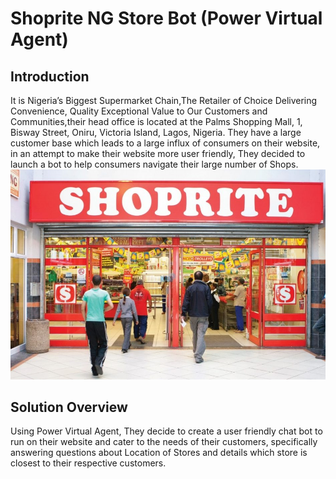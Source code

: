 # Shoprite NG Store Bot (Power Virtual Agent)
## Introduction
It is Nigeria’s Biggest Supermarket Chain,The Retailer of Choice Delivering Convenience, Quality Exceptional Value to Our Customers and Communities,their head office is located at the Palms Shopping Mall, 1, Bisway Street, Oniru, Victoria Island, Lagos, Nigeria.
They have a large customer base which leads to a large influx of consumers on their website, in an attempt to make their website more user friendly, They decided to launch a bot to help consumers navigate their large number of Shops.
![](Shoprite%20NG%20Store%20Bot/Shoprite%20Store.jpg)
## Solution Overview
Using Power Virtual Agent, They decide to create a user friendly chat bot to run on their website and cater to the needs of their customers, specifically answering questions about Location of Stores and details which store is closest to their respective customers.
